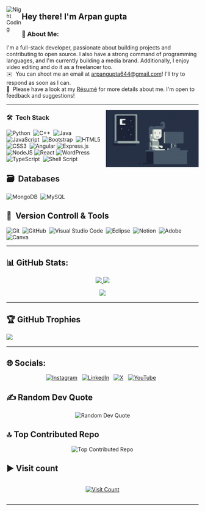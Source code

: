 <img alt="Night Coding" src="./assets/Hand%20Wave.gif" width='40' align="left"/><h2 align="left">Hey there! I'm Arpan gupta</h2>

###  💫 About Me:
I'm a full-stack developer, passionate about building projects and contributing to open source. I also have a strong command of programming languages, and I'm currently building a media brand. Additionally, I enjoy video editing and do it as a freelancer too.  
✉️ &nbsp;You can shoot me an email at arpangupta644@gmail.com! I'll try to respond as soon as I can.\
📄 &nbsp;Please have a look at my [Résumé]() for more details about me. I'm open to feedback and suggestions!
<hr>
<img alt="Night Coding" src="https://raw.githubusercontent.com/AVS1508/AVS1508/master/assets/Night-Coding.gif" align="right" height="150"/>

### 🛠 &nbsp;Tech Stack
![Python](https://img.shields.io/badge/python-3670A0?style=for-the-badge&logo=python&logoColor=ffdd54)&nbsp;
![C++](https://img.shields.io/badge/c++-%2300599C.svg?style=for-the-badge&logo=c%2B%2B&logoColor=white)&nbsp;
![Java](https://img.shields.io/badge/java-%23ED8B00.svg?style=for-the-badge&logo=java&logoColor=white)&nbsp;
![JavaScript](https://img.shields.io/badge/javascript-%23323330.svg?style=for-the-badge&logo=javascript&logoColor=%23F7DF1E)&nbsp;
![Bootstrap](https://img.shields.io/badge/bootstrap-%23563D7C.svg?style=for-the-badge&logo=bootstrap&logoColor=white)&nbsp;
![HTML5](https://img.shields.io/badge/html5-%23E34F26.svg?style=for-the-badge&logo=html5&logoColor=white)&nbsp;
![CSS3](https://img.shields.io/badge/css3-%231572B6.svg?style=for-the-badge&logo=css3&logoColor=white)&nbsp;
![Angular](https://img.shields.io/badge/angular-%23DD0031.svg?style=for-the-badge&logo=angular&logoColor=white)
![Express.js](https://img.shields.io/badge/express.js-%23404d59.svg?style=for-the-badge&logo=express&logoColor=%2361DAFB)
![NodeJS](https://img.shields.io/badge/node.js-6DA55F?style=for-the-badge&logo=node.js&logoColor=white)
![React](https://img.shields.io/badge/react-%2320232a.svg?style=for-the-badge&logo=react&logoColor=%2361DAFB)
![WordPress](https://img.shields.io/badge/WordPress-%23117AC9.svg?style=for-the-badge&logo=WordPress&logoColor=white)
![TypeScript](https://img.shields.io/badge/typescript-%23007ACC.svg?style=for-the-badge&logo=typescript&logoColor=white)&nbsp;
![Shell Script](https://img.shields.io/badge/shell_script-%23121011.svg?style=for-the-badge&logo=gnu-bash&logoColor=white)&nbsp;

## 🗃 &nbsp;Databases 
![MongoDB](https://img.shields.io/badge/MongoDB-%234ea94b.svg?style=for-the-badge&logo=mongodb&logoColor=white)&nbsp;
![MySQL](https://img.shields.io/badge/mysql-%2300000f.svg?style=for-the-badge&logo=mysql&logoColor=white)



## 🧰 &nbsp;Version Controll & Tools 

![Git](https://img.shields.io/badge/git-%23F05033.svg?style=for-the-badge&logo=git&logoColor=white)&nbsp;
![GitHub](https://img.shields.io/badge/github-%23121011.svg?style=for-the-badge&logo=github&logoColor=white)&nbsp;
![Visual Studio Code](https://img.shields.io/badge/Visual%20Studio%20Code-0078d7.svg?style=for-the-badge&logo=visual-studio-code&logoColor=white)&nbsp;
![Eclipse](https://img.shields.io/badge/Eclipse-FE7A16.svg?style=for-the-badge&logo=Eclipse&logoColor=white)&nbsp;
![Notion](https://img.shields.io/badge/Notion-%23000000.svg?style=for-the-badge&logo=notion&logoColor=white)&nbsp;
![Adobe](https://img.shields.io/badge/adobe-%23FF0000.svg?style=for-the-badge&logo=adobe&logoColor=white)&nbsp;
![Canva](https://img.shields.io/badge/Canva-%2300C4CC.svg?style=for-the-badge&logo=Canva&logoColor=white)&nbsp;
<hr>


## 📊 GitHub Stats:

<p align="center" >
  <a href="https://github.com/Adityakanoi2001">
    <img height="190em" src="https://github-readme-stats.vercel.app/api?username=arpanhub&theme=dark&hide_border=false&include_all_commits=true&count_private=false"/>
  </a>
  <a href="https://github.com/Adityakanoi2001">
    <img height="190em" src="https://github-readme-stats.vercel.app/api/top-langs/?username=arpanhub&theme=dark&hide_border=false&include_all_commits=true&count_private=false&layout=compact"/>
  </a>
</p>

<p align="center">
  <img height="190em" src="https://github-readme-streak-stats.herokuapp.com/?user=arpanhub&theme=dark&hide_border=false"/>
</p>
<hr>

## 🏆 GitHub Trophies
![](https://github-profile-trophy.vercel.app/?username=arpanhub&theme=darkhub&no-frame=false&no-bg=false&margin-w=4)  
<hr>

## 🌐 Socials:
<!-- [![Instagram](https://img.shields.io/badge/Instagram-%23E4405F.svg?logo=Instagram&logoColor=white)](https://instagram.com/@guptaarpan_) [![LinkedIn](https://img.shields.io/badge/LinkedIn-%230077B5.svg?logo=linkedin&logoColor=white)](https://linkedin.com/in/arpan-gupta-) [![X](https://img.shields.io/badge/X-black.svg?logo=X&logoColor=white)](https://x.com/@GuptaArpan_) [![YouTube](https://img.shields.io/badge/YouTube-%23FF0000.svg?logo=YouTube&logoColor=white)](https://youtube.com/@@thelogicgen)  -->

<p align="center">
  <a href="https://instagram.com/@guptaarpan_" target="_blank"><img src="https://img.shields.io/badge/Instagram-%23E4405F.svg?logo=Instagram&logoColor=white" alt="Instagram" style="height: 25px;" /></a>&nbsp;&nbsp;
  <a href="https://linkedin.com/in/arpan-gupta-" target="_blank"><img src="https://img.shields.io/badge/LinkedIn-%230077B5.svg?logo=linkedin&logoColor=white" alt="LinkedIn" style="height: 25px;" /></a>&nbsp;&nbsp;
  <a href="https://x.com/@GuptaArpan_" target="_blank"><img src="https://img.shields.io/badge/X-black.svg?logo=X&logoColor=white" alt="X" style="height: 25px;" /></a>&nbsp;&nbsp;
  <a href="https://youtube.com/@@thelogicgen" target="_blank"><img src="https://img.shields.io/badge/YouTube-%23FF0000.svg?logo=YouTube&logoColor=white" alt="YouTube" style="height: 25px;" /></a>&nbsp;&nbsp;
</p>

## ✍️ Random Dev Quote
<div align="center">

<!-- Random Dev Quote -->
<div style="margin-bottom: 20px;">
  <img src="https://quotes-github-readme.vercel.app/api?type=horizontal&theme=dark" alt="Random Dev Quote">
</div>
</div>

<!-- Top Contributed Repo -->
## 🔝 Top Contributed Repo
<div align="center">
<div style="margin-bottom: 20px;">
  <img src="https://github-contributor-stats.vercel.app/api?username=arpanhub&limit=5&theme=dark&combine_all_yearly_contributions=true" alt="Top Contributed Repo">
</div>
</div>

<!-- Visit Count -->
##  ▶️ Visit count 
<br>
<div align="center">
<div>
  <a href="https://visitcount.itsvg.in" target="_blank">
    <img src="https://visitcount.itsvg.in/api?id=arpanhub&icon=0&color=0" alt="Visit Count" style="height: 35px;">
  </a>
</div>
</div>
<br>
<hr><br>
